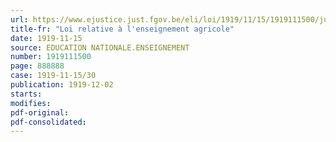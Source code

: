 ```yaml
---
url: https://www.ejustice.just.fgov.be/eli/loi/1919/11/15/1919111500/justel
title-fr: "Loi relative à l'enseignement agricole"
date: 1919-11-15
source: EDUCATION NATIONALE.ENSEIGNEMENT
number: 1919111500
page: 888888
case: 1919-11-15/30
publication: 1919-12-02
starts:
modifies:
pdf-original:
pdf-consolidated:
---
```


